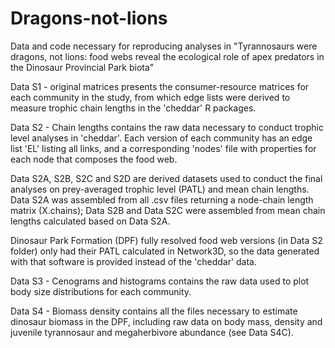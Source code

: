 # Dragons-not-lions

Data and code necessary for reproducing analyses in "Tyrannosaurs were dragons, not lions: food webs reveal the ecological role of apex predators in the Dinosaur Provincial Park biota"



Data S1 - original matrices presents the consumer-resource matrices for each community in the study, from which edge lists were derived to measure trophic chain lengths in the 'cheddar' R packages.


Data S2 - Chain lengths contains the raw data necessary to conduct trophic level analyses in 'cheddar'. Each version of each community has an edge list 'EL' listing all links, and a corresponding 'nodes' file with properties for each node that composes the food web.

Data S2A, S2B, S2C and S2D are derived datasets used to conduct the final analyses on prey-averaged trophic level (PATL) and mean chain lengths. Data S2A was assembled from all .csv files returning a node-chain length matrix (X.chains); Data S2B and Data S2C were assembled from mean chain lengths calculated based on Data S2A.

Dinosaur Park Formation (DPF) fully resolved food web versions (in Data S2 folder) only had their PATL calculated in Network3D, so the data generated with that software is provided instead of the 'cheddar' data.


Data S3 - Cenograms and histograms contains the raw data used to plot body size distributions for each community.


Data S4 - Biomass density contains all the files necessary to estimate dinosaur biomass in the DPF, including raw data on body mass, density and juvenile tyrannosaur and megaherbivore abundance (see Data S4C).
